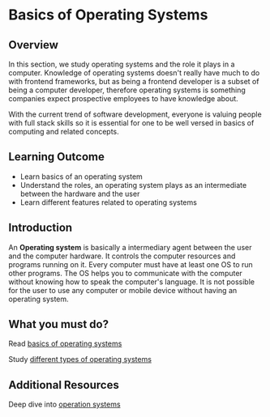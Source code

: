 
# Basics of Operating Systems

## Overview
In this section, we study operating systems and the role it plays in a computer.
Knowledge of operating systems doesn't really have much to do with frontend frameworks, but as being a frontend developer is a subset of being a computer developer, therefore operating systems is something companies expect prospective employees to have knowledge about.

With the current trend of software development, everyone is valuing people with full stack skills so it is essential for one to be well versed in basics of computing and related concepts.

## Learning Outcome
- Learn basics of an operating system
- Understand the roles, an operating system plays as an intermediate between the hardware and the user
- Learn different features related to operating systems

## Introduction

An  **Operating system**  is basically a intermediary agent between the user and the computer hardware. It controls the computer resources and programs running on it.
Every computer must have at least one OS to run other programs. The OS helps you to communicate with the computer without knowing how to speak the computer's language. It is not possible for the user to use any computer or mobile device without having an operating system.

>
## What you must do?

Read [basics of operating systems](https://www.geeksforgeeks.org/introduction-of-operating-system-set-1/)

Study [different types of operating systems](https://www.geeksforgeeks.org/types-of-operating-systems/)

## Additional Resources
Deep dive into [operation systems](http://faculty.salina.k-state.edu/tim/ossg/Introduction/intro.html)

